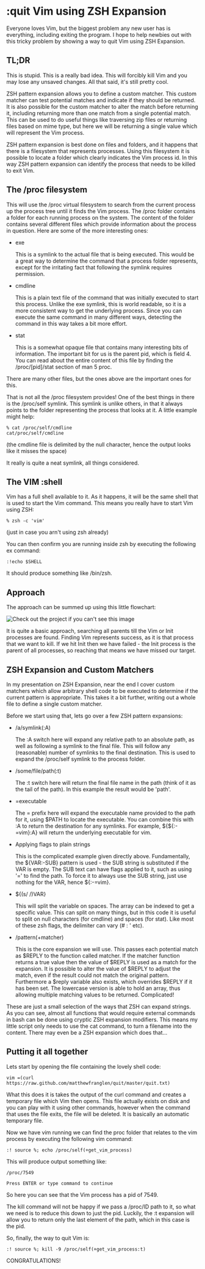 :quit Vim using ZSH Expansion
=============================

Everyone loves Vim, but the biggest problem any new user has is everything, including exiting the program. I hope to help newbies out with this tricky problem by showing a way to quit Vim using ZSH Expansion.

## TL;DR

This is stupid. This is a really bad idea. This will forcibly kill Vim and you may lose any unsaved changes. All that said, it's still pretty cool.

ZSH pattern expansion allows you to define a custom matcher. This custom matcher can test potential matches and indicate if they should be returned. It is also possible for the custom matcher to alter the match before returning it, including returning more than one match from a single potential match. This can be used to do useful things like traversing zip files or returning files based on mime type, but here we will be returning a single value which will represent the Vim process.

ZSH pattern expansion is best done on files and folders, and it happens that there is a filesystem that represents processes. Using this filesystem it is possible to locate a folder which clearly indicates the Vim process id. In this way ZSH pattern expansion can identify the process that needs to be killed to exit Vim.

## The /proc filesystem

This will use the /proc virtual filesystem to search from the current process up the process tree until it finds the Vim process. The /proc folder contains a folder for each running process on the system. The content of the folder contains several different files which provide information about the process in question. Here are some of the more interesting ones:

 * exe

   This is a symlink to the actual file that is being executed. This would be a great way to determine the command that a process folder represents, except for the irritating fact that following the symlink requires permission.
 * cmdline

   This is a plain text file of the command that was initially executed to start this process. Unlike the exe symlink, this is world readable, so it is a more consistent way to get the underlying process. Since you can execute the same command in many different ways, detecting the command in this way takes a bit more effort.
 * stat

   This is a somewhat opaque file that contains many interesting bits of information. The important bit for us is the parent pid, which is field 4. You can read about the entire content of this file by finding the /proc/[pid]/stat section of man 5 proc.

There are many other files, but the ones above are the important ones for this.

That is not all the /proc filesystem provides! One of the best things in there is the /proc/self symlink. This symlink is unlike others, in that it always points to the folder representing the process that looks at it. A little example might help:

    % cat /proc/self/cmdline
    cat/proc/self/cmdline

(the cmdline file is delimited by the null character, hence the output looks like it misses the space)

It really is quite a neat symlink, all things considered.

## The VIM :shell

Vim has a full shell available to it. As it happens, it will be the same shell that is used to start the Vim command. This means you really have to start Vim using ZSH:

    % zsh -c 'vim'

(just in case you arn't using zsh already)

You can then confirm you are running inside zsh by executing the following ex command:

    :!echo $SHELL

It should produce something like /bin/zsh.

## Approach

The approach can be summed up using this little flowchart:

![Check out the project if you can't see this image](flow.png)

It is quite a basic approach, searching all parents till the Vim or Init processes are found. Finding Vim represents success, as it is that process that we want to kill. If we hit Init then we have failed - the Init process is the parent of all processes, so reaching that means we have missed our target.

## ZSH Expansion and Custom Matchers

In my presentation on ZSH Expansion, near the end I cover custom matchers which allow arbitrary shell code to be executed to determine if the current pattern is appropriate. This takes it a bit further, writing out a whole file to define a single custom matcher.

Before we start using that, lets go over a few ZSH pattern expansions:

 * /a/symlink(:A)

   The :A switch here will expand any relative path to an absolute path, as well as following a symlink to the final file. This will follow any (reasonable) number of symlinks to the final destination. This is used to expand the /proc/self symlink to the process folder.
 * /some/file/path(:t)

   The :t switch here will return the final file name in the path (think of it as the tail of the path). In this example the result would be 'path'.
 * =executable

   The = prefix here will expand the executable name provided to the path for it, using $PATH to locate the executable. You can combine this with :A to return the destination for any symlinks. For example, ${${:-=vim}:A} will return the underlying executable for vim.
 * Applying flags to plain strings

   This is the complicated example given directly above. Fundamentally, the ${VAR:-SUB} pattern is used - the SUB string is substituted if the VAR is empty. The SUB text can have flags applied to it, such as using '=' to find the path. To force it to always use the SUB string, just use nothing for the VAR, hence ${:-=vim}.
 * ${(s/ /)VAR}

   This will split the variable on spaces. The array can be indexed to get a specific value. This can split on many things, but in this code it is useful to split on null characters (for cmdline) and spaces (for stat). Like most of these zsh flags, the delimiter can vary (# : ' etc).
 * /pattern(+matcher)

   This is the core expansion we will use. This passes each potential match as $REPLY to the function called matcher. If the matcher function returns a true value then the value of $REPLY is used as a match for the expansion.
   It is possible to alter the value of $REPLY to adjust the match, even if the result could not match the original pattern. Furthermore a $reply variable also exists, which overrides $REPLY if it has been set. The lowercase version is able to hold an array, thus allowing multiple matching values to be returned. Complicated!

These are just a small selection of the ways that ZSH can expand strings. As you can see, almost all functions that would require external commands in bash can be done using cryptic ZSH expansion modifiers. This means my little script only needs to use the cat command, to turn a filename into the content. There may even be a ZSH expansion which does that...

## Putting it all together

Lets start by opening the file containing the lovely shell code:

    vim =(curl https://raw.github.com/matthewfranglen/quit/master/quit.txt)

What this does it is takes the output of the curl command and creates a temporary file which Vim then opens. This file actually exists on disk and you can play with it using other commands, however when the command that uses the file exits, the file will be deleted. It is basically an automatic temporary file.

Now we have vim running we can find the proc folder that relates to the vim process by executing the following vim command:

    :! source %; echo /proc/self(+get_vim_process)

This will produce output something like:

    /proc/7549

    Press ENTER or type command to continue

So here you can see that the Vim process has a pid of 7549.

The kill command will not be happy if we pass a /proc/ID path to it, so what we need is to reduce this down to just the pid. Luckily, the :t expansion will allow you to return only the last element of the path, which in this case is the pid.

So, finally, the way to quit Vim is:

    :! source %; kill -9 /proc/self(+get_vim_process:t)

CONGRATULATIONS!

